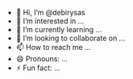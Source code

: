 - 👋 Hi, I’m @debirysas
- 👀 I’m interested in ...
- 🌱 I’m currently learning ...
- 💞️ I’m looking to collaborate on ...
- 📫 How to reach me ...
- 😄 Pronouns: ...
- ⚡ Fun fact: ...

<!---
debirysas/debirysas is a ✨ special ✨ repository because its `README.md` (this file) appears on your GitHub profile.
You can click the Preview link to take a look at your changes.
--->
